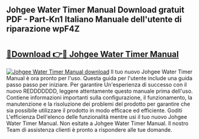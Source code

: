 ## Johgee Water Timer Manual Download gratuit PDF - Part-Kn1 Italiano Manuale dell'utente di riparazione wpF4Z

# <h2><a href="http://dffjtz.blite.top/?on=Johgee+Water+Timer+Manual">🔗Download 👉🔴 Johgee Water Timer Manual</a></h2>

[![Johgee Water Timer Manual download](https://i.imgur.com/lujVjoI.png)](http://dffjtz.blite.top/?on=Johgee+Water+Timer+Manual)
Il tuo nuovo Johgee Water Timer Manual è ora pronto per l'uso. Questa guida per l'utente include una guida passo passo per iniziare. Per garantire Un'esperienza di successo con il nuovo REDDDDDDD, leggere attentamente questo manuale prima dell'uso. Contiene informazioni importanti sulla configurazione, il funzionamento, la manutenzione e la risoluzione dei problemi del prodotto per garantire che sia possibile utilizzare il prodotto in modo efficace ed efficiente. Goditi L'efficienza Dell'elenco delle funzionalità mentre usi il tuo nuovo Johgee Water Timer Manual. Non esitate a Johgee Water Timer Manual. Il nostro Team di assistenza clienti è pronto a rispondere alle tue domande.
